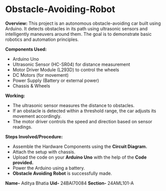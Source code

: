 # Obstacle-Avoiding-Robot

**Overview:**
This project is an autonomous obstacle-avoiding car built using Arduino. It detects obstacles in its path using ultrasonic sensors and intelligently maneuvers around them. The goal is to demonstrate basic robotics and automation principles.

**Components Used:**
- Arduino Uno
- Ultrasonic Sensor (HC-SR04) for distance measurement
- Motor Driver Module (L293D) to control the wheels
- DC Motors (for movement)
- Power Supply (Battery or external power)
- Chassis & Wheels

**Working:**
- The ultrasonic sensor measures the distance to obstacles.
- If an obstacle is detected within a threshold range, the car adjusts its movement accordingly.
- The motor driver controls the speed and direction based on sensor readings.

**Steps Involved/Procedure:**
- Assemble the Hardware Components using the **Circuit Diagram.**
- Attach the setup with chassis.
- Upload the code on your **Arduino Uno** with the help of the **Code provided.**
- Power the Arduino using a battery.
- **Obstacle Avoiding Robot** is successfully made.

**Name-** Aditya Bhatia
**Uid-** 24BAI70084
**Section-** 24AML101-A
